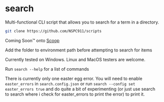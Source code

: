 # search
Multi-functional CLI script that allows you to search for a term in a directory.

```sh
git clone https://github.com/NSPC911/scripts
```

Coming Soon™ onto [Scoop](https://scoop.sh)

Add the folder to environment path before attempting to search for items

Currently tested on Windows. Linux and MacOS testers are welcome.

Run `search --help` for a list of commands

There is currently only one easter egg error. You will need to enable `easter_errors` in `search.config.json` or run `search --config set easter_errors true` and do quite a bit of experimenting (or just use search to search where i check for easter_errors to print the error) to print it.